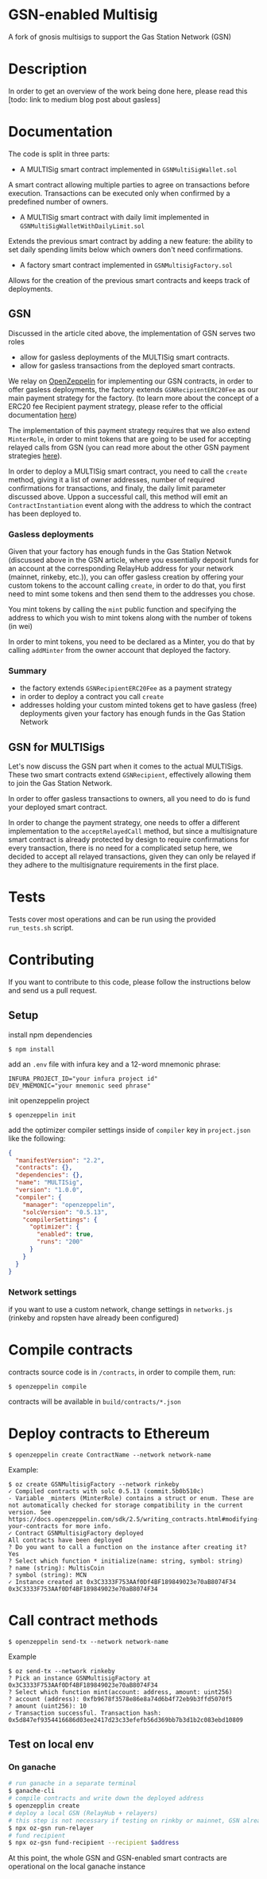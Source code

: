 # GSN-enabled Multisig

A fork of gnosis multisigs to support the Gas Station Network (GSN)

# Description
In order to get an overview of the work being done here, please read this [todo: link to medium blog post about gasless]

# Documentation
The code is split in three parts:
- A MULTISig smart contract implemented in `GSNMultiSigWallet.sol`

A smart contract allowing multiple parties to agree on transactions before execution. Transactions can be executed only when confirmed by a predefined number of owners.
- A MULTISig smart contract with daily limit implemented in `GSNMultiSigWalletWithDailyLimit.sol`

Extends the previous smart contract by adding a new feature: the ability to set daily spending limits below which owners don't need confirmations.

- A factory smart contract implemented in `GSNMultisigFactory.sol`

Allows for the creation of the previous smart contracts and keeps track of deployments.

## GSN
Discussed in the article cited above, the implementation of GSN serves two roles
- allow for gasless deployments of the MULTISig smart contracts.
- allow for gasless transactions from the deployed smart contracts.

We relay on [OpenZeppelin](https://gsn.openzeppelin.com/) for implementing our GSN contracts, in order to offer gasless deployments, the factory extends `GSNRecipientERC20Fee`  as our main payment strategy for the factory. (to learn more about the concept of a ERC20 fee Recipient payment strategy, please refer to the official documentation [here](https://docs.openzeppelin.com/contracts/2.x/gsn-strategies#_how_to_use_gsnrecipienterc20fee))

The implementation of this payment strategy requires that we also extend `MinterRole`, in order to mint tokens that are going to be used for accepting relayed calls from GSN (you can read more about the other GSN payment strategies [here](https://docs.openzeppelin.com/contracts/2.x/gsn-strategies)).

In order to deploy a MULTISig smart contract, you need to call the `create` method, giving it a list of owner addresses, number of required confirmations for transactions, and finaly, the daily limit parameter discussed above. Uppon a successful call, this method will emit an `ContractInstantiation` event along with the address to which the contract has been deployed to.

### Gasless deployments
Given that your factory has enough funds in the Gas Station Netwok (discussed above in the GSN article, where you essentially deposit funds for an account at the corresponding RelayHub address for your network (mainnet, rinkeby, etc.)), you can offer gasless creation by offering your custom tokens to the account calling `create`, in order to do that, you first need to mint some tokens and then send them to the addresses you chose.

You mint tokens by calling the `mint` public function and specifying the address to which you wish to mint tokens along with the number of tokens (in wei)

In order to mint tokens, you need to be declared as a Minter, you do that by calling `addMinter` from the owner account that deployed the factory.

### Summary
- the factory extends `GSNRecipientERC20Fee` as a payment strategy
- in order to deploy a contract you call `create`
- addresses holding your custom minted tokens get to have gasless (free) deployments given your factory has enough funds in the Gas Station Network

## GSN for MULTISigs
Let's now discuss the GSN part when it comes to the actual MULTISigs. These two smart contracts extend `GSNRecipient`, effectively allowing them to join the Gas Station Network.

In order to offer gasless transactions to owners, all you need to do is fund your deployed smart contract.

In order to change the payment strategy, one needs to offer a different implementation to the `acceptRelayedCall` method, but since a multisignature smart contract is already protected by design to require confirmations for every transaction, there is no need for a complicated setup here, we decided to accept all relayed transactions, given they can only be relayed if they adhere to the multisignature requirements in the first place.

# Tests
Tests cover most operations and can be run using the provided `run_tests.sh` script.

# Contributing
If you want to contribute to this code, please follow the instructions below and send us a pull request.

## Setup

install npm dependencies

```
$ npm install
```

add an `.env` file with infura key and a 12-word mnemonic phrase:

```
INFURA_PROJECT_ID="your infura project id"
DEV_MNEMONIC="your mnemonic seed phrase"
```

init openzeppelin project

```
$ openzeppelin init
```

add the optimizer compiler settings inside of `compiler` key in `project.json` like the following: 

```json
{
  "manifestVersion": "2.2",
  "contracts": {},
  "dependencies": {},
  "name": "MULTISig",
  "version": "1.0.0",
  "compiler": {
    "manager": "openzeppelin",
    "solcVersion": "0.5.13",
    "compilerSettings": {
      "optimizer": {
        "enabled": true,
        "runs": "200"
      }
    }
  }
}
```
### Network settings
if you want to use a custom network, change settings in `networks.js` (rinkeby and ropsten have already been configured)

# Compile contracts
contracts source code is in `/contracts`, in order to compile them, run:
```shell
$ openzeppelin compile
```

contracts will be available in `build/contracts/*.json`

# Deploy contracts to Ethereum
```
$ openzeppelin create ContractName --network network-name
```

Example:
```
$ oz create GSNMultisigFactory --network rinkeby
✓ Compiled contracts with solc 0.5.13 (commit.5b0b510c)
- Variable _minters (MinterRole) contains a struct or enum. These are not automatically checked for storage compatibility in the current version. See https://docs.openzeppelin.com/sdk/2.5/writing_contracts.html#modifying-your-contracts for more info.
✓ Contract GSNMultisigFactory deployed
All contracts have been deployed
? Do you want to call a function on the instance after creating it? Yes
? Select which function * initialize(name: string, symbol: string)
? name (string): MultisCoin
? symbol (string): MCN
✓ Instance created at 0x3C3333F753AAf0Df4BF189849023e70aB8074F34
0x3C3333F753AAf0Df4BF189849023e70aB8074F34
```

# Call contract methods

```
$ openzeppelin send-tx --network network-name
```

Example

```
$ oz send-tx --network rinkeby
? Pick an instance GSNMultisigFactory at 0x3C3333F753AAf0Df4BF189849023e70aB8074F34
? Select which function mint(account: address, amount: uint256)
? account (address): 0xfb9678f3578e86e8a74d6b4f72eb9b3ffd5070f5
? amount (uint256): 10
✓ Transaction successful. Transaction hash: 0x5d847ef9354416686d03ee2417d23c33efefb56d369bb7b3d1b2c083ebd10809
```

## Test on local env

### On ganache
```bash
# run ganache in a separate terminal
$ ganache-cli
# compile contracts and write down the deployed address
$ openzepplin create
# deploy a local GSN (RelayHub + relayers)
# this step is not necessary if testing on rinkby or mainnet, GSN already exists there
$ npx oz-gsn run-relayer
# fund recipient
$ npx oz-gsn fund-recipient --recipient $address
```

At this point, the whole GSN and GSN-enabled smart contracts are operational on the local ganache instance